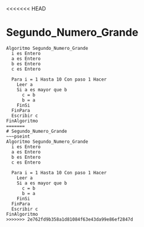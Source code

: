 <<<<<<< HEAD
# Segundo_Numero_Grande
~~~pseint
Algoritmo Segundo_Numero_Grande
  i es Entero
  a es Entero
  b es Entero
  c es Entero

  Para i = 1 Hasta 10 Con paso 1 Hacer
    Leer a
    Si a es mayor que b
      c = b
      b = a
    FinSi
  FinPara
  Escribir c
FinAlgoritmo
=======
# Segundo_Numero_Grande
~~~pseint
Algoritmo Segundo_Numero_Grande
  i es Entero
  a es Entero
  b es Entero
  c es Entero

  Para i = 1 Hasta 10 Con paso 1 Hacer
    Leer a
    Si a es mayor que b
      c = b
      b = a
    FinSi
  FinPara
  Escribir c
FinAlgoritmo
>>>>>>> 2e762fd9b358a1d81084f63e43da99e86ef2847d
~~~